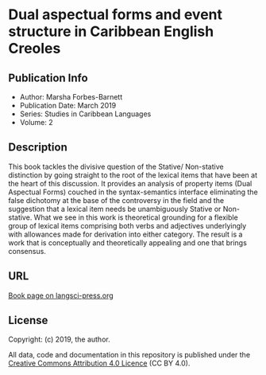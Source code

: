 # Dual aspectual forms and event structure in Caribbean English Creoles 

## Publication Info

- Author: Marsha Forbes-Barnett 
- Publication Date: March 2019
- Series:  Studies in Caribbean Languages 
- Volume: 2

## Description
This book tackles the divisive question of the Stative/ Non-stative distinction by going straight to the root of the lexical items that have been at the heart of this discussion. It provides an analysis of property items (Dual Aspectual Forms) couched in the syntax-semantics interface eliminating the false dichotomy at the base of the controversy in the field and the suggestion that a lexical item needs be unambiguously Stative or Non-stative. What we see in this work is theoretical grounding for a flexible group of lexical items comprising both verbs and adjectives underlyingly with allowances made for derivation into either category. The result is a work that is conceptually and theoretically appealing and one that brings consensus.

## URL

[Book page on langsci-press.org](http://langsci-press.org/catalog/book/80)

## License

Copyright: (c) 2019, the author.

All data, code and documentation in this repository is published under the
[Creative Commons Attribution 4.0 Licence](http://creativecommons.org/licenses/by/4.0/)
(CC BY 4.0).
